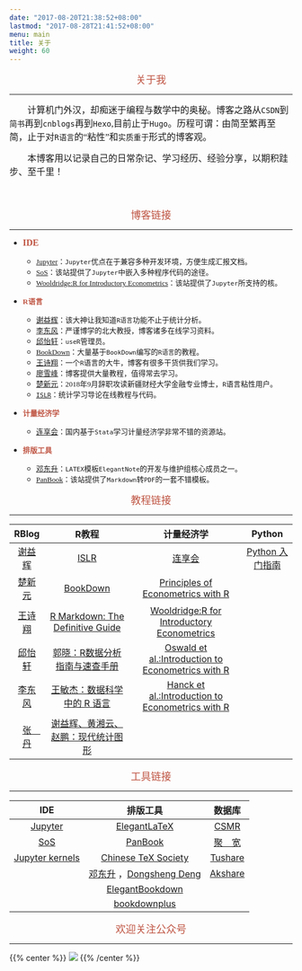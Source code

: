 ```yaml
---
date: "2017-08-20T21:38:52+08:00"
lastmod: "2017-08-28T21:41:52+08:00"
menu: main
title: 关于
weight: 60
---
```

<div align=center> 
<font face="华文行楷" color=#BF5442 size=4>关于我</font>
</div>

------


<font face="华文中宋"  size=3>　　计算机门外汉，却痴迷于编程与数学中的奥秘。博客之路从`CSDN`到`简书`再到`cnblogs`再到`Hexo`,目前止于`Hugo`。历程可谓：由简至繁再至简，止于对`R语言`的“粘性”和`实质重于`形式的博客观。</font>　  

<font face="华文中宋"  size=3>　　本博客用以记录自己的日常杂记、学习经历、经验分享，以期积跬步、至千里！</font>

<font face="华文中宋"  size=3>　　</font>



<div align=center> 
<font face="华文行楷" color=#BF5442 size=4>博客链接</font>
</div>

------
- <font face="华文中宋" color=#BF5442 size=3>**IDE**</font>  
  * <font face="华文中宋"  size=2>[Jupyter](https://www.lianxh.cn/news/1b7c55f899314.html)：`Jupyter`优点在于兼容多种开发环境，方便生成汇报文档。</font>
  * <font face="华文中宋"  size=2>[SoS](https://vatlab.github.io/sos-docs/running.html#content)：该站提供了`Jupyter`中嵌入多种程序代码的途径。</font>
  * <font face="华文中宋"  size=2>[Wooldridge:R for Introductory Econometrics](http://www.urfie.net/downloads.html)：该站提供了`Jupyter`所支持的核。</font>
  
- <font face="华文中宋" color=#BF5442  size=2>**R语言**</font>  
  * <font face="华文中宋"  size=2>[谢益辉](http://yihui.name/)：该大神让我知道`R语言`功能不止于统计分析。</font>
  * <font face="华文中宋"  size=2>[李东风](http://www.math.pku.edu.cn/teachers/lidf)：严谨博学的北大教授，博客诸多在线学习资料。</font>
  * <font face="华文中宋"  size=2>[邱怡轩](https://yixuan.cos.name/cn/)：`useR`管理员。</font>
  * <font face="华文中宋"  size=2>[BookDown](https://bookdown.org/)：大量基于`BookDown`编写的`R语言`的教程。</font>
  * <font face="华文中宋"  size=2>[王诗翔](https://shixiangwang.github.io/home/)：一个`R`语言的大牛，博客有很多干货供我们学习。</font>
  * <font face="华文中宋"  size=2>[廖雪峰](https://www.liaoxuefeng.com/)：博客提供大量教程，值得常去学习。</font>
  * <font face="华文中宋"  size=2>[楚新元](https://cxy.rbind.io/)：2018年9月辞职攻读新疆财经大学金融专业博士，`R`语言粘性用户。</font>
  * <font face="华文中宋"  size=2>[`ISLR`](https://statlearning.com/code.html)：统计学习导论在线教程与代码。</font>
  
- <font face="华文中宋" color=#BF5442 size=2>**计量经济学**</font>  
  * <font face="华文中宋"  size=2>[连享会](https://www.lianxh.cn/news/d4d5cd7220bc7.html)：国内基于`Stata`学习计量经济学非常不错的资源站。</font>


- <font face="华文中宋" color=#BF5442 size=2>**排版工具**</font>  
  * <font face="华文中宋"  size=2>[邓东升](https://ddswhu.me/resource/)：`LATEX`模板`ElegantNote`的开发与维护组核心成员之一。</font>
  * <font face="华文中宋"  size=2>[PanBook](https://github.com/annProg/PanBook)：该站提供了`Markdown`转`PDF`的一套不错模板。</font>
  
<div align=center> 
<font face="华文行楷" color=#BF5442 size=4>教程链接</font>
</div>

------

RBlog | R教程|计量经济学|Python|
 |:-: | :-: | :-:| :-:|
[谢益辉](http://yihui.name/)|[ISLR](https://statlearning.com/code.html)|[连享会](https://www.lianxh.cn/news/d4d5cd7220bc7.html)|[Python 入门指南](https://www.runoob.com/manual/pythontutorial3/docs/html/index.html#) |[邓东升](https://ddswhu.me/resource/) |[PanBook](https://github.com/annProg/PanBook) |[CSMR](https://cn.gtadata.com/#/support/doc)
 [楚新元](https://cxy.rbind.io/) |[BookDown](https://bookdown.org/)|[Principles of Econometrics with  R](https://bookdown.org/ccolonescu/RPoE4/) |  |[PanBook](https://github.com/annProg/PanBook)|[CSMR](https://cn.gtadata.com/#/support/doc)|[聚　宽](https://www.joinquant.com/user/login/index?redirect=/view/user/floor?type=mainFloor)
 [王诗翔](https://shixiangwang.github.io/home/)| [R Markdown: The Definitive Guide](https://bookdown.org/yihui/rmarkdown/)|[Wooldridge:R for Introductory Econometrics](http://www.urfie.net/downloads.html)| | | | [Tushare](https://tushare.pro/document/1)
 [邱怡轩](https://yixuan.cos.name/cn/)|[郭晓：R数据分析指南与速查手册](https://bookdown.org/wangminjie/R4DS/#) |[Oswald et al.:Introduction to Econometrics with R](https://scpoecon.github.io/ScPoEconometrics/index.html)||||[Akshare](https://www.akshare.xyz/zh_CN/latest/introduction.html) 
 [李东风](http://www.math.pku.edu.cn/teachers/lidf)|[王敏杰：数据科学中的 R 语言](https://bookdown.org/wangminjie/R4DS/#) |[Hanck et al.:Introduction to Econometrics with R](https://www.econometrics-with-r.org/index.html)   
  [张　丹](http://blog.fens.me/series-r/)|[谢益辉、黄湘云、赵鹏：现代统计图形](https://bookdown.org/xiangyun/msg/)
 
 
<div align=center> 
<font face="华文行楷" color=#BF5442 size=4>工具链接</font>
</div>

------

IDE|排版工具|数据库|
 |:-: | :-: | :-:|
[Jupyter](https://www.lianxh.cn/news/1b7c55f899314.html)|[ElegantLaTeX](https://github.com/ElegantLaTeX/ElegantNote)|[CSMR](https://cn.gtadata.com/#/support/doc) |  
[SoS](https://vatlab.github.io/sos-docs/running.html#content)|[PanBook](https://github.com/annProg/PanBook) |[聚　宽](https://www.joinquant.com/user/login/index?redirect=/view/user/floor?type=mainFloor)  
  [Jupyter kernels](https://github.com/jupyter/jupyter/wiki/Jupyter-kernels)|[Chinese TeX Society](https://github.com/CTeX-org)|[Tushare](https://tushare.pro/document/1)|  
  ||[邓东升](https://ddswhu.me/resource/) ，[Dongsheng Deng](https://github.com/EthanDeng)|[Akshare](https://www.akshare.xyz/zh_CN/latest/introduction.html)|
  ||[ElegantBookdown](https://github.com/XiangyunHuang/ElegantBookdown) |
 ||[bookdownplus](https://github.com/pzhaonet/bookdownplus) |




<div align=center> 
<font face="华文行楷" color=#BF5442 size=4>欢迎关注公众号</font>
</div>

------
{{% center %}}
![](https://gitee.com/shao818/Figure/raw/master/null/%E6%88%AA%E5%9B%BE_20203527093554.png)
{{% /center %}}





